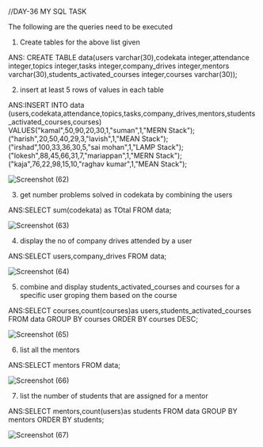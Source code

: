 //DAY-36 MY SQL TASK 


The following are the queries need to be executed
1. Create tables for the above list given

ANS: CREATE TABLE data(users varchar(30),codekata integer,attendance integer,topics integer,tasks integer,company_drives integer,mentors varchar(30),students_activated_courses integer,courses varchar(30));

2. insert at least 5 rows of values in each table

ANS:INSERT INTO data 
(users,codekata,attendance,topics,tasks,company_drives,mentors,students_activated_courses,courses) 
VALUES("kamal",50,90,20,30,1,"suman",1,"MERN Stack");
("harish",20,50,40,29,3,"lavish",1,"MEAN Stack");
("irshad",100,33,36,30,5,"sai mohan",1,"LAMP Stack");
("lokesh",88,45,66,31,7,"mariappan",1,"MERN Stack");
("kaja",76,22,98,15,10,"raghav kumar",1,"MEAN Stack");

![Screenshot (62)](https://user-images.githubusercontent.com/92292562/150077530-73a88457-9a5d-49e7-beae-88d665a6eae6.png)


3. get number problems solved in codekata by combining the users

ANS:SELECT sum(codekata) as TOtal FROM data;

![Screenshot (63)](https://user-images.githubusercontent.com/92292562/150077621-ab79a29d-1d72-4ea0-bab6-c35728ec4644.png)


4. display the no of company drives attended by a user

ANS:SELECT users,company_drives FROM data;

![Screenshot (64)](https://user-images.githubusercontent.com/92292562/150077645-571e25c2-e0f5-4788-8887-80adb32fa195.png)


5. combine and display students_activated_courses and courses for a specific user groping them based on the course

ANS:SELECT courses,count(courses)as users,students_activated_courses FROM data GROUP BY courses ORDER BY courses DESC;

![Screenshot (65)](https://user-images.githubusercontent.com/92292562/150077695-9ff6b779-5c7f-4c7f-9207-5d48ce67e0aa.png)

6. list all the mentors

ANS:SELECT mentors FROM data;

![Screenshot (66)](https://user-images.githubusercontent.com/92292562/150077739-648e7157-8ff0-46aa-b68d-36caec018bc7.png)


7. list the number of students that are assigned for a mentor

ANS:SELECT mentors,count(users)as students FROM data GROUP BY mentors ORDER BY students;

![Screenshot (67)](https://user-images.githubusercontent.com/92292562/150077754-c9f14b62-8009-4674-8941-b0779c10f1dd.png)

